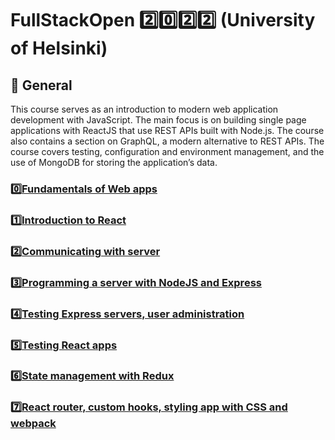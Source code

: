 # FullStackOpen 2️⃣0️⃣2️⃣2️⃣ (University of Helsinki)

## 📣 General

This course serves as an introduction to modern web application development with JavaScript. The main focus is on building single page applications with ReactJS that use REST APIs built with Node.js. The course also contains a section on GraphQL, a modern alternative to REST APIs.
The course covers testing, configuration and environment management, and the use of MongoDB for storing the application’s data.

### 0️⃣[Fundamentals of Web apps](https://github.com/tjaalto/FULLSTACK/tree/main/part0)
### 1️⃣[Introduction to React](https://github.com/tjaalto/FULLSTACK/tree/main/part1)
### 2️⃣[Communicating with server](https://github.com/tjaalto/FULLSTACK/tree/main/part2)
### 3️⃣[Programming a server with NodeJS and Express](https://github.com/tjaalto/FULLSTACK/tree/main/part3)
### 4️⃣[Testing Express servers, user administration](https://github.com/tjaalto/FULLSTACK/tree/main/part4)
### 5️⃣[Testing React apps](https://github.com/tjaalto/FULLSTACK/tree/main/part5)
### 6️⃣[State management with Redux](https://github.com/tjaalto/FULLSTACK/tree/main/part6)
### 7️⃣[React router, custom hooks, styling app with CSS and webpack](https://github.com/tjaalto/FULLSTACK/tree/main/part7)

